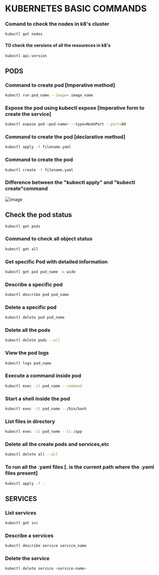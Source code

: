 # KUBERNETES BASIC COMMANDS

### Comand to check the nodes in k8's cluster
```bash
kubectl get nodes
```
#### TO check the versions of all the resoureces in k8's
```bash
kubectl api-version
```

## PODS
### Command to create pod [Imperative method]
```bash
kubectl run pod_name --image= image_name
```
### Expose the pod using kubectl expose [Imperative form to create the service]
```bash
kubectl expose pod <pod-name> --type=NodePort --port=80
```
### Command to create the pod [declarative method]
```bash
kubectl apply -f filename.yaml
```
### Command to create the pod
```bash
kubectl create -f filename.yaml
```
### Difference between the "kubectl apply" and "kubectl create"command
![image](https://github.com/user-attachments/assets/1a98a3b4-deae-4c8e-a22d-5d2b1577e165)
## Check the pod status
```bash
kubectl get pods
```
### Command to check all object status
```bash
kubectl get all
```
### Get specific Pod with detailed information 
```bash
kubectl get pod pod_name -o wide 
```
### Describe a specific pod
```bash
kubectl describe pod pod_name
```
### Delete a specific pod
```bash
kubectl delete pod pod_name
```
### Delete all the pods
```bash
kubectl delete pods --all
```
### View the pod logs
```bash
kubectl logs pod_name
```
### Execute a command inside pod 
```bash
kubectl exec -it pod_name --command
```
### Start a shell inside the pod
```bash
kubectl exec -it pod_name --/bin/bash
```
### List files in directory
```bash
kubectl exec -it pod_name --ls /app
```
### Delete all the create pods and services,etc
```bash
kubectl delete all --all
```
### To run all the .yaml files [. is the current path where the .yaml files present]
```bash
kubectl apply -f .
```
## SERVICES

### List services
```bash
kubectl get svc
```
### Describe a services
```bash
kubectl describe service service_name
```
### Delete the service
```bash
kubectl delete service <service-name>
```





